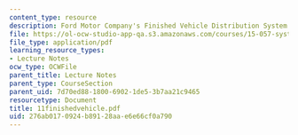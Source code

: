 ```yaml
---
content_type: resource
description: Ford Motor Company's Finished Vehicle Distribution System
file: https://ol-ocw-studio-app-qa.s3.amazonaws.com/courses/15-057-systems-optimization-spring-2003/276ab0170924b89128aae6e66cf0a790_11finishedvehicle.pdf
file_type: application/pdf
learning_resource_types:
- Lecture Notes
ocw_type: OCWFile
parent_title: Lecture Notes
parent_type: CourseSection
parent_uid: 7d70ed88-1800-6902-1de5-3b7aa21c9465
resourcetype: Document
title: 11finishedvehicle.pdf
uid: 276ab017-0924-b891-28aa-e6e66cf0a790
---
```

